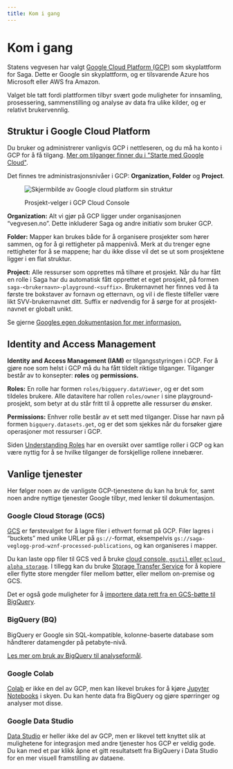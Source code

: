 ```yaml
---
title: Kom i gang
---
```


# Kom i gang

Statens vegvesen har valgt [Google Cloud Platform (GCP)](https://cloud.google.com/) som skyplattform for Saga. Dette er Google sin skyplattform, og er tilsvarende Azure hos Microsoft eller AWS fra Amazon.

Valget ble tatt fordi plattformen tilbyr svært gode muligheter for innsamling, prosessering, sammenstilling og analyse av data fra ulike kilder, og er relativt brukervennlig.

## Struktur i Google Cloud Platform

Du bruker og administrerer vanligvis GCP i nettleseren, og du må ha konto i GCP for å få tilgang. [Mer om tilganger finner du i "Starte med Google Cloud"](google-cloud-platform/starte-med-google-cloud).

Det finnes tre administrasjonsnivåer i GCP: **Organization, Folder** og **Project**.

<figure>

![Skjermbilde av Google cloud platform sin struktur](img/gcp-struktur.png)

<figcaption>Prosjekt-velger i GCP Cloud Console</figcaption>
</figure>

**Organization:** Alt vi gjør på GCP ligger under organisasjonen “vegvesen.no”. Dette inkluderer Saga og andre initiativ som bruker GCP.

**Folder:** Mapper kan brukes både for å organisere prosjekter som hører sammen, og for å gi rettigheter på mappenivå. Merk at du trenger egne rettigheter for å se mappene; har du ikke disse vil det se ut som prosjektene ligger i en flat struktur.

**Project:** Alle ressurser som opprettes må tilhøre et prosjekt. Når du har fått en rolle i Saga har du automatisk fått opprettet et eget prosjekt, på formen `saga-<brukernavn>-playground-<suffix>`. Brukernavnet her finnes ved å ta første tre bokstaver av fornavn og etternavn, og vil i de fleste tilfeller være likt SVV-brukernavnet ditt. Suffix er nødvendig for å sørge for at prosjekt-navnet er globalt unikt.

Se gjerne [Googles egen dokumentasjon for mer informasjon.](https://cloud.google.com/docs/overview)

## Identity and Access Management

**Identity and Access Management (IAM)** er tilgangsstyringen i GCP. For å gjøre noe som helst i GCP må du ha fått tildelt riktige tilganger. Tilganger består av to konsepter: **roles** og **permissions.**

**Roles:** En rolle har formen `roles/bigquery.dataViewer`, og er det som tildeles brukere. Alle datavitere har rollen `roles/owner` i sine playground-prosjekt, som betyr at du står fritt til å opprette alle ressurser du ønsker.

**Permissions:** Enhver rolle består av et sett med tilganger. Disse har navn på formen `bigquery.datasets.get`, og er det som sjekkes når du forsøker gjøre operasjoner mot ressurser i GCP.

Siden [Understanding Roles](https://cloud.google.com/iam/docs/understanding-roles) har en oversikt over samtlige roller i GCP og kan være nyttig for å se hvilke tilganger de forskjellige rollene innebærer.

## Vanlige tjenester

Her følger noen av de vanligste GCP-tjenestene du kan ha bruk for, samt noen andre nyttige tjenester Google tilbyr, med lenker til dokumentasjon.

### Google Cloud Storage (GCS)

[GCS](https://cloud.google.com/storage/docs/introduction) er førstevalget for å lagre filer i ethvert format på GCP. Filer lagres i “buckets” med unike URLer på `gs://`-format, eksempelvis `gs://saga-veglogg-prod-wznf-processed-publications`, og kan organiseres i mapper.

Du kan laste opp filer til GCS ved å bruke [cloud console, `gsutil` eller `gcloud alpha storage`](https://cloud.google.com/storage/docs/uploading-objects). I tillegg kan du bruke [Storage Transfer Service](https://cloud.google.com/storage-transfer/docs/overview) for å kopiere eller flytte store mengder filer mellom bøtter, eller mellom on-premise og GCS.

Det er også gode muligheter for å [importere data rett fra en GCS-bøtte til BigQuery](https://cloud.google.com/bigquery/docs/loading-data-cloud-storage-csv).

### BigQuery (BQ)

BigQuery er Google sin SQL-kompatible, kolonne-baserte database som håndterer datamengder på petabyte-nivå.

[Les mer om bruk av BigQuery til analyseformål](/bigquery).

### Google Colab

[Colab](https://colab.research.google.com/) er ikke en del av GCP, men kan likevel brukes for å kjøre [Jupyter Notebooks](https://jupyter.org/) i skyen. Du kan hente data fra BigQuery og gjøre spørringer og analyser mot disse.

### Google Data Studio

[Data Studio](https://datastudio.google.com/) er heller ikke del av GCP, men er likevel tett knyttet slik at mulighetene for integrasjon med andre tjenester hos GCP er veldig gode. Du kan med et par klikk åpne et gitt resultatsett fra BigQuery i Data Studio for en mer visuell framstilling av dataene.

